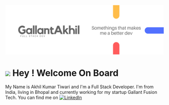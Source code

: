 <img src="Gallant Akhil (2).png">
<h1><img src="https://emojis.slackmojis.com/emojis/images/1471045852/843/highfive.gif?1471045852"> Hey ! Welcome On Board</h1>

My Name is Akhil Kumar Tiwari and I'm a Full Stack Developer. I'm from India, living in Bhopal and currently working for my startup Gallant Fusion Tech. You can find me on <a href="https://www.linkedin.com/in/akhil-tiwari-628010139/" target="_blank"><img alt="LinkedIn" src="https://emojis.slackmojis.com/emojis/images/1470343326/711/linkedin.png?1470343326" style="width:10px;height:10px;" /></a>
